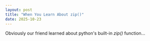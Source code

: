 ```yaml
---
layout: post
title: "When You Learn About zip()"
date: 2025-10-23
---
```


Obviously our friend learned about python's built-in _zip()_ function...
